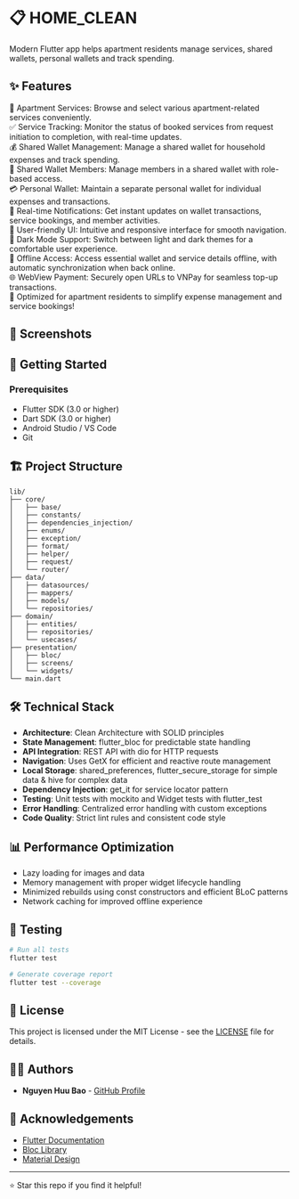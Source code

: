 # 📋 HOME_CLEAN

Modern Flutter app helps apartment residents manage services, shared wallets, personal wallets and track spending.

## ✨ Features

🏢 Apartment Services: Browse and select various apartment-related services conveniently.<br>
✅ Service Tracking: Monitor the status of booked services from request initiation to completion, with real-time updates.<br>
💰 Shared Wallet Management: Manage a shared wallet for household expenses and track spending.<br>
👥 Shared Wallet Members: Manage members in a shared wallet with role-based access.<br>
💳 Personal Wallet: Maintain a separate personal wallet for individual expenses and transactions.<br>
🔔 Real-time Notifications: Get instant updates on wallet transactions, service bookings, and member activities.<br>
📱 User-friendly UI: Intuitive and responsive interface for smooth navigation.<br>
🌙 Dark Mode Support: Switch between light and dark themes for a comfortable user experience.<br>
🔄 Offline Access: Access essential wallet and service details offline, with automatic synchronization when back online.<br>
🌐 WebView Payment: Securely open URLs to VNPay for seamless top-up transactions.<br>
🚀 Optimized for apartment residents to simplify expense management and service bookings!  

## 📱 Screenshots

## 🚀 Getting Started

### Prerequisites

- Flutter SDK (3.0 or higher)
- Dart SDK (3.0 or higher)
- Android Studio / VS Code
- Git

## 🏗️ Project Structure

```
lib/
├── core/
│   ├── base/
│   ├── constants/
│   ├── dependencies_injection/
│   ├── enums/
│   ├── exception/
│   ├── format/
│   ├── helper/
│   ├── request/
│   └── router/
├── data/
│   ├── datasources/
│   ├── mappers/
│   ├── models/
│   └── repositories/
├── domain/
│   ├── entities/
│   ├── repositories/
│   └── usecases/
├── presentation/
│   ├── bloc/
│   ├── screens/
│   └── widgets/
└── main.dart
```

## 🛠️ Technical Stack

- **Architecture**: Clean Architecture with SOLID principles
- **State Management**: flutter_bloc for predictable state handling
- **API Integration**: REST API with dio for HTTP requests
- **Navigation**: Uses GetX for efficient and reactive route management
- **Local Storage**: shared_preferences, flutter_secure_storage for simple data & hive for complex data
- **Dependency Injection**: get_it for service locator pattern
- **Testing**: Unit tests with mockito and Widget tests with flutter_test
- **Error Handling**: Centralized error handling with custom exceptions
- **Code Quality**: Strict lint rules and consistent code style

## 📊 Performance Optimization

- Lazy loading for images and data
- Memory management with proper widget lifecycle handling
- Minimized rebuilds using const constructors and efficient BLoC patterns
- Network caching for improved offline experience

## 🧪 Testing

```bash
# Run all tests
flutter test

# Generate coverage report
flutter test --coverage
```

## 📄 License

This project is licensed under the MIT License - see the [LICENSE](LICENSE) file for details.

## 👨‍💻 Authors

- **Nguyen Huu Bao** - [GitHub Profile](https://github.com/nguyenhuubao20)

## 🙏 Acknowledgements

- [Flutter Documentation](https://flutter.dev/docs)
- [Bloc Library](https://bloclibrary.dev/)
- [Material Design](https://material.io/design)

---

⭐️ Star this repo if you find it helpful!

